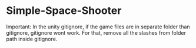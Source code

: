 # Simple-Space-Shooter

Important: In the unity gitignore, if the game files are in separate folder than gitignore, gitignore wont work. For that, remove all the slashes from folder path inside gitignore.